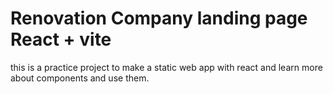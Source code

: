# Renovation Company landing page React + vite

this is a practice project to make a static web app with react and learn more about components and use them.
